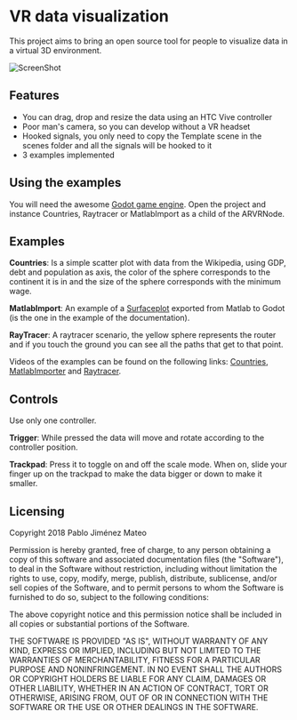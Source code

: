 # VR data visualization

This project aims to bring an open source tool for people to visualize data in a virtual 3D environment.

![ScreenShot](https://github.com/pjimenezmateo/vr-data-visualization/raw/master/data/Screenshot.png)

Features
---------------------

* You can drag, drop and resize the data using an HTC Vive controller
* Poor man's camera, so you can develop without a VR headset
* Hooked signals, you only need to copy the Template scene in the scenes folder and all the signals will be hooked to it
* 3 examples implemented

Using the examples
-----------------------

You will need the awesome [Godot game engine](https://godotengine.org/).
Open the project and instance Countries, Raytracer or MatlabImport as a child of the ARVRNode.

Examples
-----------------------

**Countries**: Is a simple scatter plot with data from the Wikipedia, using GDP, debt and population as axis, the color of the sphere corresponds to the continent it is in and the size of the sphere corresponds with the minimum wage.

**MatlabImport**: An example of a [Surfaceplot](https://es.mathworks.com/help/matlab/ref/surf.html) exported from Matlab to Godot (is the one in the example of the documentation).

**RayTracer**: A raytracer scenario, the yellow sphere represents the router and if you touch the ground you can see all the paths that get to that point.

Videos of the examples can be found on the following links: [Countries](https://www.youtube.com/watch?v=IMrD1QjOqII), [MatlabImporter](https://www.youtube.com/watch?v=53G5QqK0LJE) and [Raytracer](https://www.youtube.com/watch?v=uInngPAg3Aw).

Controls
-----------------------

Use only one controller.

**Trigger**: While pressed the data will move and rotate according to the controller position.

**Trackpad**: Press it to toggle on and off the scale mode. When on, slide your finger up on the trackpad to make the data bigger or down to make it smaller.

Licensing
---------
Copyright 2018 Pablo Jiménez Mateo

Permission is hereby granted, free of charge, to any person obtaining a copy of this software and associated documentation files (the "Software"), to deal in the Software without restriction, including without limitation the rights to use, copy, modify, merge, publish, distribute, sublicense, and/or sell copies of the Software, and to permit persons to whom the Software is furnished to do so, subject to the following conditions:

The above copyright notice and this permission notice shall be included in all copies or substantial portions of the Software.

THE SOFTWARE IS PROVIDED "AS IS", WITHOUT WARRANTY OF ANY KIND, EXPRESS OR IMPLIED, INCLUDING BUT NOT LIMITED TO THE WARRANTIES OF MERCHANTABILITY, FITNESS FOR A PARTICULAR PURPOSE AND NONINFRINGEMENT. IN NO EVENT SHALL THE AUTHORS OR COPYRIGHT HOLDERS BE LIABLE FOR ANY CLAIM, DAMAGES OR OTHER LIABILITY, WHETHER IN AN ACTION OF CONTRACT, TORT OR OTHERWISE, ARISING FROM, OUT OF OR IN CONNECTION WITH THE SOFTWARE OR THE USE OR OTHER DEALINGS IN THE SOFTWARE.